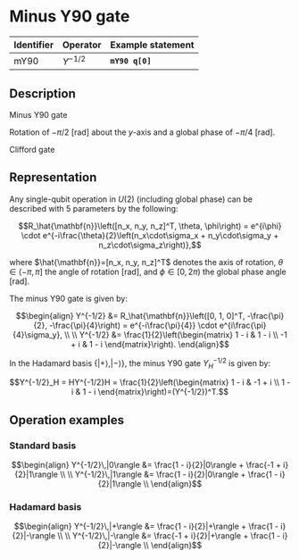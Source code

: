 # Minus Y90 gate

| Identifier | Operator   | Example statement |
|------------|------------|-------------------|
| mY90       | $Y^{-1/2}$ | **`mY90 q[0]`**   |

## Description

Minus Y90 gate

Rotation of $-\pi/2$ [rad] about the _y_-axis and a global phase of $-\pi/4$ [rad].

Clifford gate

## Representation

Any single-qubit operation in $U(2)$ (including global phase) can be described with 5 parameters by the following:

$$R_\hat{\mathbf{n}}\left([n_x, n_y, n_z]^T, \theta, \phi\right) = e^{i\phi} \cdot e^{-i\frac{\theta}{2}\left(n_x\cdot\sigma_x + n_y\cdot\sigma_y + n_z\cdot\sigma_z\right)},$$

where $\hat{\mathbf{n}}=[n_x, n_y, n_z]^T$ denotes the axis of rotation, $\theta\in(-\pi, \pi]$ the angle of rotation [rad], and $\phi\in[0,2\pi)$ the global phase angle [rad].

The minus Y90 gate is given by:

$$\begin{align}
Y^{-1/2} &= R_\hat{\mathbf{n}}\left([0, 1, 0]^T, -\frac{\pi}{2}, -\frac{\pi}{4}\right) = e^{-i\frac{\pi}{4}} \cdot e^{i\frac{\pi}{4}\sigma_y}, \\
\\
Y^{-1/2} &= \frac{1}{2}\left(\begin{matrix}
1 - i  & 1 - i \\
-1 + i & 1 - i 
\end{matrix}\right).
\end{align}$$

In the Hadamard basis $\{|+\rangle, |-\rangle\}$, the minus Y90 gate $Y^{-1/2}_H$ is given by:

$$Y^{-1/2}_H = HY^{-1/2}H = \frac{1}{2}\left(\begin{matrix}
1 - i & -1 + i \\
1 - i & 1 - i 
\end{matrix}\right)=(Y^{-1/2})^T.$$

## Operation examples

### Standard basis

$$\begin{align}
Y^{-1/2}\,|0\rangle &= \frac{1 - i}{2}|0\rangle + \frac{-1 + i}{2}|1\rangle \\
\\
Y^{-1/2}\,|1\rangle &= \frac{1 - i}{2}|0\rangle + \frac{1 - i}{2}|1\rangle \\
\end{align}$$

### Hadamard basis

$$\begin{align}
Y^{-1/2}\,|+\rangle &= \frac{1 - i}{2}|+\rangle + \frac{1 - i}{2}|-\rangle \\
\\
Y^{-1/2}\,|-\rangle &= \frac{-1 + i}{2}|+\rangle + \frac{1 - i}{2}|-\rangle \\
\end{align}$$

